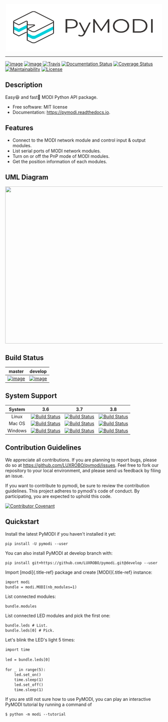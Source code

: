 <p align="center">
	<img src="docs/_static/img/logo.png" width="500" height="150">
</p>

---------

[![image](https://img.shields.io/pypi/pyversions/pymodi.svg)](https://pypi.python.org/pypi/pymodi)
[![image](https://img.shields.io/pypi/v/pymodi.svg)](https://pypi.python.org/pypi/pymodi)
[![Travis](https://img.shields.io/travis/LUXROBO/pymodi/master.svg?label=Travis%20CI)](https://travis-ci.org/LUXROBO/pymodi)
[![Documentation Status](https://readthedocs.org/projects/pymodi/badge/?version=latest)](https://pymodi.readthedocs.io/en/latest/?badge=latest)
[![Coverage Status](https://coveralls.io/repos/github/LUXROBO/pymodi/badge.svg)](https://coveralls.io/github/LUXROBO/pymodi)
[![Maintainability](https://api.codeclimate.com/v1/badges/5a62f1585d723099e337/maintainability)](https://codeclimate.com/github/LUXROBO/pymodi/maintainability)
[![License](https://img.shields.io/pypi/l/pymodi.svg?color=blue)](https://github.com/LUXROBO/pymodi/blob/master/LICENSE)

Description
-------
Easy😆 and fast💨 MODI Python API package.

-   Free software: MIT license
-   Documentation: <https://pymodi.readthedocs.io>.

Features
--------
-   Connect to the MODI network module and control input & output
    modules.
-   List serial ports of MODI network modules.
-   Turn on or off the PnP mode of MODI modules.
-   Get the position information of each modules.

UML Diagram
--------
<p align="center">
<img src="https://gituml-media.s3.amazonaws.com/production_diagram_201.svg?AWSAccessKeyId=AKIA5BNPSF2PVKDZ4QNO&Signature=Zi1eXS7Zjs%2BECnYl%2BCeIO2tc0aQ%3D&Expires=1592475580" width="800" height="500">
</p>

Build Status
--------

|master|develop|
|:---:|:---:|
|[![image](https://travis-ci.org/LUXROBO/pymodi.svg?branch=master)](https://travis-ci.org/LUXROBO/pymodi)|[![image](https://travis-ci.org/LUXROBO/pymodi.svg?branch=develop)](https://travis-ci.org/LUXROBO/pymodi)|

System Support
---------
| System | 3.6 | 3.7 | 3.8 |
| :---: | :---: | :---: | :--: |
| Linux | [![Build Status](https://travis-matrix-badges.herokuapp.com/repos/LUXROBO/pymodi/branches/master/3)](https://travis-ci.org/LUXROBO/pymodi) | [![Build Status](https://travis-matrix-badges.herokuapp.com/repos/LUXROBO/pymodi/branches/master/2)](https://travis-ci.org/LUXROBO/pymodi) | [![Build Status](https://travis-matrix-badges.herokuapp.com/repos/LUXROBO/pymodi/branches/master/1)](https://travis-ci.org/LUXROBO/pymodi) |
| Mac OS | [![Build Status](https://travis-matrix-badges.herokuapp.com/repos/LUXROBO/pymodi/branches/master/6)](https://travis-ci.org/LUXROBO/pymodi) | [![Build Status](https://travis-matrix-badges.herokuapp.com/repos/LUXROBO/pymodi/branches/master/5)](https://travis-ci.org/LUXROBO/pymodi) | [![Build Status](https://travis-matrix-badges.herokuapp.com/repos/LUXROBO/pymodi/branches/master/4)](https://travis-ci.org/LUXROBO/pymodi) |
| Windows | [![Build Status](https://travis-matrix-badges.herokuapp.com/repos/LUXROBO/pymodi/branches/master/9)](https://travis-ci.org/LUXROBO/pymodi) | [![Build Status](https://travis-matrix-badges.herokuapp.com/repos/LUXROBO/pymodi/branches/master/8)](https://travis-ci.org/LUXROBO/pymodi) | [![Build Status](https://travis-matrix-badges.herokuapp.com/repos/LUXROBO/pymodi/branches/master/7)](https://travis-ci.org/LUXROBO/pymodi) |

Contribution Guidelines
--------
We appreciate all contributions. If you are planning to report bugs, please do so at <https://github.com/LUXROBO/pymodi/issues>. Feel free to fork our repository to your local environment, and please send us feedback by filing an issue.

If you want to contribute to pymodi, be sure to review the contribution guidelines. This project adheres to pymodi's code of conduct. By participating, you are expected to uphold this code.

[![Contributor Covenant](https://img.shields.io/badge/Contributor%20Covenant-v2.0%20adopted-ff69b4.svg)](CODE_OF_CONDUCT.md)

Quickstart
--------

Install the latest PyMODI if you haven\'t installed it yet:

    pip install -U pymodi --user

You can also install PyMODI at develop branch with:

    pip install git+https://github.com/LUXROBO/pymodi.git@develop --user

Import [modi]{.title-ref} package and create [MODI]{.title-ref}
instance:

    import modi
    bundle = modi.MODI(nb_modules=1)

List connected modules:

    bundle.modules

List connected LED modules and pick the first one:

    bundle.leds # List.
    bundle.leds[0] # Pick.

Let\'s blink the LED\'s light 5 times:

    import time

    led = bundle.leds[0]

    for _ in range(5):
        led.set_on()
        time.sleep(1)
        led.set_off()
        time.sleep(1)

If you are still not sure how to use PyMODI, you can play an interactive PyMODI tutorial by running a command of

    $ python -m modi --tutorial


